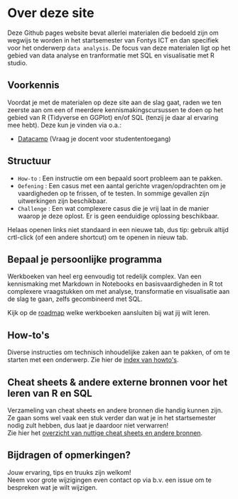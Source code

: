 # Over deze site

Deze Github pages website bevat allerlei materialen die bedoeld zijn om wegwijs te worden in het startsemester van Fontys ICT en dan specifiek voor het onderwerp `data analysis`. De focus van deze materialen ligt op het gebied van data analyse en tranformatie met SQL en visualisatie met R studio.

## Voorkennis

Voordat je met de materialen op deze site aan de slag gaat, raden we ten zeerste aan om een of meerdere kennismakingscursussen te doen op het gebied van R (Tidyverse en GGPlot) en/of SQL (tenzij je daar al ervaring mee hebt). Deze kun je vinden via o.a.:

- [Datacamp](https://www.datacamp.com/) (Vraag je docent voor studententoegang)

## Structuur

- `How-to` : Een instructie om een bepaald soort probleem aan te pakken.
- `Oefening` : Een casus met een aantal gerichte vragen/opdrachten om je vaardigheden op te frissen, of te testen. In sommige gevallen zijn uitwerkingen zijn beschikbaar.
- `Challenge` : Een wat complexere casus die je vrij laat in de manier waarop je deze oplost. Er is geen eenduidige oplossing beschikbaar.

Helaas openen links niet standaard in een nieuwe tab, dus tip: gebruik altijd crtl-click (of een andere shortcut) om te openen in nieuw tab.

## Bepaal je persoonlijke programma

Werkboeken van heel erg eenvoudig tot redelijk complex. Van een kennismaking met Markdown in Notebooks en basisvaardigheden in R tot complexere vraagstukken om met analyse, transformatie en visualisatie aan de slag te gaan, zelfs gecombineerd met SQL.

Kijk op de [roadmap](roadmap.md) welke werkboeken aansluiten bij wat jij wilt leren.

## How-to's

Diverse instructies om technisch inhoudelijke zaken aan te pakken, of om te starten met een onderwerp. Zie hier de [index van howto's](howto.md).

## Cheat sheets & andere externe bronnen voor het leren van R en SQL

Verzameling van cheat sheets en andere bronnen die handig kunnen zijn. Ze gaan soms wel vaak een stuk verder dan wat je in het startsemester nodig zult hebben, dus laat je daardoor niet verwarren!  
Zie hier het [overzicht van nuttige cheat sheets en andere bronnen](cheeatsheets.md).

## Bijdragen of opmerkingen?

Jouw ervaring, tips en truuks zijn welkom!  
Neem voor grote wijzigingen even contact op via b.v. een issue om te bespreken wat je wilt wijzigen.
